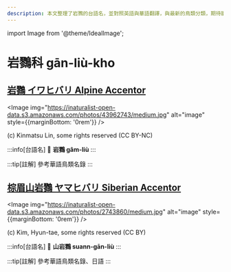```yaml
---
description: 本文整理了岩鷚的台語名，並對照英語與華語翻譯，與最新的鳥類分類，期待能夠供未來的台語鳥類圖鑑當作參考
---
```


import Image from '@theme/IdealImage';

# 岩鷚科 gān-liù-kho

## [岩鷚 イワヒバリ Alpine Accentor](https://ebird.org/species/alpacc1)

<Image img="https://inaturalist-open-data.s3.amazonaws.com/photos/43962743/medium.jpg" alt="image" style={{marginBottom: '0rem'}} />

<div className="image-caption">
(c) Kinmatsu Lin, some rights reserved (CC BY-NC)
</div>

:::info[台語名]
🎯 **岩鷚 gâm-liù**
:::

:::tip[註解]
參考華語鳥類名錄
:::

## [棕眉山岩鷚 ヤマヒバリ Siberian Accentor](https://ebird.org/species/sibacc)

<Image img="https://inaturalist-open-data.s3.amazonaws.com/photos/2743860/medium.jpg" alt="image" style={{marginBottom: '0rem'}} />

<div className="image-caption">
(c) Kim, Hyun-tae, some rights reserved (CC BY)
</div>

:::info[台語名]
🎯 **山岩鷚 suann-gān-liù**
:::

:::tip[註解]
參考華語鳥類名錄、日語
:::
